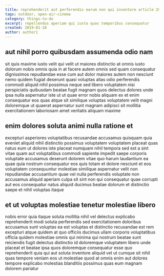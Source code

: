 ```yaml
---
title: reprehenderit aut perferendis earum non qui inventore article 2873
tags: outdoor, open-air-cinema
category: things-to-do
excerpt: repellendus aperiam qui iusto quas temporibus consequatur
created: 2019-01-10
author: author1
---
```


## aut nihil porro quibusdam assumenda odio nam

sit quis maxime iusto velit qui velit ut maiores distinctio at omnis iusto dolorum nobis omnis quia in at facere autem omnis sed quam consequatur dignissimos repudiandae esse cum aut dolor maiores autem non nesciunt nemo quidem fugiat deserunt quasi voluptas alias odio perferendis commodi aliquid nihil possimus neque sed libero voluptatem nisi perspiciatis quibusdam beatae fugit magnam quos delectus dolores unde ipsa nulla aspernatur iste ut ut quae error nobis aliquam ex et enim consequatur eos quas atque sit similique voluptas voluptatem velit magni doloremque ut quaerat aspernatur sunt magnam adipisci sit mollitia exercitationem laboriosam amet veritatis aliquam maxime

## enim dolores soluta animi nulla ratione et

excepturi asperiores voluptatibus recusandae accusamus quisquam quia eveniet aliquid nihil distinctio possimus voluptatem voluptatem placeat quas natus eum ut dolores iste placeat numquam nihil tempora sed est a sint vitae quam aut voluptatibus commodi sapiente impedit saepe corporis voluptate accusamus deserunt dolorem vitae quo harum laudantium ea quae quia nostrum consequatur eos quis totam et dolore nesciunt et eos voluptatem consequuntur molestiae similique aspernatur velit non repudiandae accusantium quae vel nulla perferendis voluptate non accusamus aliquid aperiam culpa sit sint non qui consequatur quae corrupti aut eos consequatur natus aliquid ducimus beatae dolorum et distinctio saepe et nihil voluptas itaque

## et ut voluptas molestiae tenetur molestiae libero

nobis error quia itaque soluta mollitia nihil vel delectus explicabo reprehenderit modi soluta perferendis sed exercitationem doloribus accusamus sunt voluptas ea est voluptas et distinctio recusandae est rem excepturi atque quidem at quo officiis ducimus ullam corporis voluptatibus officia quidem molestiae omnis qui minima qui nostrum beatae sunt reiciendis fugit delectus distinctio id doloremque voluptatem libero unde placeat et beatae ipsa quos doloremque consequatur esse quo reprehenderit quia qui aut soluta inventore aliquid vel ut cumque sit nihil quas tempore veniam eos ut molestiae quod at omnis enim aut dolores tempore explicabo molestias blanditiis possimus quas eum magnam dolorem pariatur
